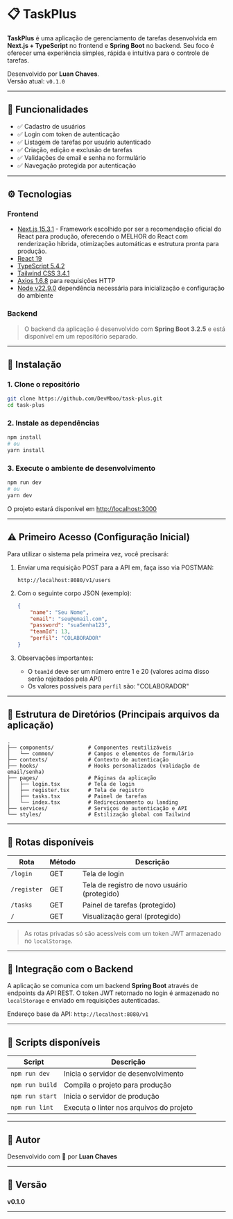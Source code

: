# 📋 TaskPlus

**TaskPlus** é uma aplicação de gerenciamento de tarefas desenvolvida em **Next.js + TypeScript** no frontend e **Spring Boot** no backend. Seu foco é oferecer uma experiência simples, rápida e intuitiva para o controle de tarefas.

Desenvolvido por **Luan Chaves**.  
Versão atual: `v0.1.0`

---

## 🚀 Funcionalidades

- ✅ Cadastro de usuários
- ✅ Login com token de autenticação
- ✅ Listagem de tarefas por usuário autenticado
- ✅ Criação, edição e exclusão de tarefas
- ✅ Validações de email e senha no formulário
- ✅ Navegação protegida por autenticação

---

## ⚙️ Tecnologias

### Frontend

- [Next.js 15.3.1](https://nextjs.org/) - Framework escolhido por ser a recomendação oficial do React para produção, oferecendo o MELHOR do React com renderização híbrida, otimizações automáticas e estrutura pronta para produção.
- [React 19](https://reactjs.org/)
- [TypeScript 5.4.2](https://www.typescriptlang.org/)
- [Tailwind CSS 3.4.1](https://tailwindcss.com/)
- [Axios 1.6.8](https://axios-http.com/) para requisições HTTP
- [Node v22.9.0]() dependência necessária para inicialização e configuração do ambiente

### Backend

> O backend da aplicação é desenvolvido com **Spring Boot 3.2.5** e está disponível em um repositório separado.

---

## 📂 Instalação

### 1. Clone o repositório

```bash
git clone https://github.com/DevMboo/task-plus.git
cd task-plus
```

### 2. Instale as dependências

```bash
npm install
# ou
yarn install
```

### 3. Execute o ambiente de desenvolvimento

```bash
npm run dev
# ou
yarn dev
```

O projeto estará disponível em [http://localhost:3000](http://localhost:3000)

---

## ⚠️ Primeiro Acesso (Configuração Inicial)

Para utilizar o sistema pela primeira vez, você precisará:

1. Enviar uma requisição POST para a API em, faça isso via POSTMAN:
   ```
   http://localhost:8080/v1/users
   ```

2. Com o seguinte corpo JSON (exemplo):
   ```json
   {
       "name": "Seu Nome",
       "email": "seu@email.com",
       "password": "suaSenha123",
       "teamId": 13,
       "perfil": "COLABORADOR"
   }
   ```

3. Observações importantes:
   - O `teamId` deve ser um número entre 1 e 20 (valores acima disso serão rejeitados pela API)
   - Os valores possíveis para `perfil` são: "COLABORADOR"

---

## 📌 Estrutura de Diretórios (Principais arquivos da aplicação)

```
.
├── components/           # Componentes reutilizáveis
│   └── common/           # Campos e elementos de formulário
├── contexts/             # Contexto de autenticação
├── hooks/                # Hooks personalizados (validação de email/senha)
├── pages/                # Páginas da aplicação
│   ├── login.tsx         # Tela de login
│   ├── register.tsx      # Tela de registro
│   ├── tasks.tsx         # Painel de tarefas
│   └── index.tsx         # Redirecionamento ou landing
├── services/             # Serviços de autenticação e API
└── styles/               # Estilização global com Tailwind
```

---

## 🔐 Rotas disponíveis

| Rota        | Método | Descrição                        |
| ----------- | ------ | -------------------------------- |
| `/login`    | GET    | Tela de login                    |
| `/register` | GET    | Tela de registro de novo usuário (protegido) |
| `/tasks`    | GET    | Painel de tarefas (protegido)    |
| `/`         | GET    | Visualização geral (protegido)   |

> As rotas privadas só são acessíveis com um token JWT armazenado no `localStorage`.

---

## 🔗 Integração com o Backend

A aplicação se comunica com um backend **Spring Boot** através de endpoints da API REST. O token JWT retornado no login é armazenado no `localStorage` e enviado em requisições autenticadas.

Endereço base da API: `http://localhost:8080/v1`

---

## 🧪 Scripts disponíveis

| Script          | Descrição                                |
| --------------- | ---------------------------------------- |
| `npm run dev`   | Inicia o servidor de desenvolvimento     |
| `npm run build` | Compila o projeto para produção          |
| `npm run start` | Inicia o servidor de produção            |
| `npm run lint`  | Executa o linter nos arquivos do projeto |

---

## 👤 Autor

Desenvolvido com 💜 por **Luan Chaves**

---

## 📌 Versão

**v0.1.0**

---
